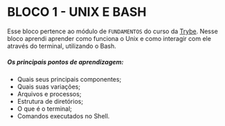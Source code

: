 # BLOCO 1 - UNIX E BASH

Esse bloco pertence ao módulo de `FUNDAMENTOS` do curso da [Trybe](https://www.betrybe.com/). Nesse bloco aprendi aprender como funciona o Unix e como interagir com ele através do terminal, utilizando o Bash.

##### Os principais pontos de aprendizagem:

- Quais seus principais componentes;
- Quais suas variações;
- Arquivos e processos;
- Estrutura de diretórios;
- O que é o terminal;
- Comandos executados no Shell.
